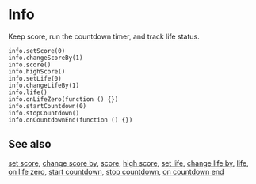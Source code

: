# Info

Keep score, run the countdown timer, and track life status.

```cards
info.setScore(0)
info.changeScoreBy(1)
info.score()
info.highScore()
info.setLife(0)
info.changeLifeBy(1)
info.life()
info.onLifeZero(function () {})
info.startCountdown(0)
info.stopCountdown()
info.onCountdownEnd(function () {})
```

## See also

[set score](/reference/info/set-score),
[change score by](/reference/info/change-score-by),
[score](/reference/info/score),
[high score](/reference/info/high-score),
[set life](/reference/info/set-life),
[change life by](/reference/info/change-life-by),
[life](/reference/info/life),
[on life zero](/reference/info/on-life-zero),
[start countdown](/reference/info/start-countdown),
[stop countdown](/reference/info/stop-countdown),
[on countdown end](/reference/info/on-countdown-end)

